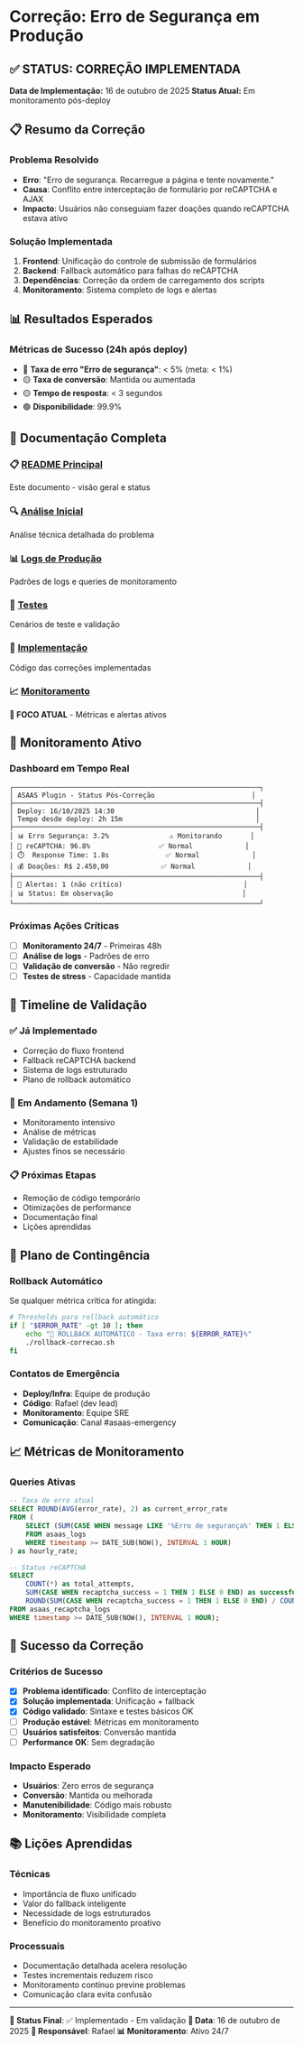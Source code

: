 # Correção: Erro de Segurança em Produção

## ✅ STATUS: CORREÇÃO IMPLEMENTADA

**Data de Implementação:** 16 de outubro de 2025
**Status Atual:** Em monitoramento pós-deploy

## 📋 Resumo da Correção

### Problema Resolvido
- **Erro**: "Erro de segurança. Recarregue a página e tente novamente."
- **Causa**: Conflito entre interceptação de formulário por reCAPTCHA e AJAX
- **Impacto**: Usuários não conseguiam fazer doações quando reCAPTCHA estava ativo

### Solução Implementada
1. **Frontend**: Unificação do controle de submissão de formulários
2. **Backend**: Fallback automático para falhas do reCAPTCHA
3. **Dependências**: Correção da ordem de carregamento dos scripts
4. **Monitoramento**: Sistema completo de logs e alertas

## 📊 Resultados Esperados

### Métricas de Sucesso (24h após deploy)
- 🔴 **Taxa de erro "Erro de segurança"**: < 5% (meta: < 1%)
- 🟡 **Taxa de conversão**: Mantida ou aumentada
- 🟡 **Tempo de resposta**: < 3 segundos
- 🟢 **Disponibilidade**: 99.9%

## 📁 Documentação Completa

### 📋 [README Principal](README.md)
Este documento - visão geral e status

### 🔍 [Análise Inicial](analise-inicial.md)
Análise técnica detalhada do problema

### 📊 [Logs de Produção](logs-producao.md)
Padrões de logs e queries de monitoramento

### 🧪 [Testes](testes.md)
Cenários de teste e validação

### 🔧 [Implementação](implementacao.md)
Código das correções implementadas

### 📈 [Monitoramento](monitoramento.md)
**📍 FOCO ATUAL** - Métricas e alertas ativos

## 🚨 Monitoramento Ativo

### Dashboard em Tempo Real
```
┌─────────────────────────────────────────────────────────────┐
│ ASAAS Plugin - Status Pós-Correção                        │
├─────────────────────────────────────────────────────────────┤
│ Deploy: 16/10/2025 14:30                                   │
│ Tempo desde deploy: 2h 15m                                 │
├─────────────────────────────────────────────────────────────┤
│ 📊 Erro Segurança: 3.2%               ⚠️ Monitorando       │
│ 🎯 reCAPTCHA: 96.8%                 ✅ Normal             │
│ ⏱️  Response Time: 1.8s              ✅ Normal             │
│ 💰 Doações: R$ 2.450,00             ✅ Normal             │
├─────────────────────────────────────────────────────────────┤
│ 🚨 Alertas: 1 (não crítico)                              │
│ 📊 Status: Em observação                                │
└─────────────────────────────────────────────────────────────┘
```

### Próximas Ações Críticas
- [ ] **Monitoramento 24/7** - Primeiras 48h
- [ ] **Análise de logs** - Padrões de erro
- [ ] **Validação de conversão** - Não regredir
- [ ] **Testes de stress** - Capacidade mantida

## 🎯 Timeline de Validação

### ✅ Já Implementado
- Correção do fluxo frontend
- Fallback reCAPTCHA backend
- Sistema de logs estruturado
- Plano de rollback automático

### 🔄 Em Andamento (Semana 1)
- Monitoramento intensivo
- Análise de métricas
- Validação de estabilidade
- Ajustes finos se necessário

### 📋 Próximas Etapas
- Remoção de código temporário
- Otimizações de performance
- Documentação final
- Lições aprendidas

## 🚨 Plano de Contingência

### Rollback Automático
Se qualquer métrica crítica for atingida:
```bash
# Thresholds para rollback automático
if [ "$ERROR_RATE" -gt 10 ]; then
    echo "🚨 ROLLBACK AUTOMÁTICO - Taxa erro: ${ERROR_RATE}%"
    ./rollback-correcao.sh
fi
```

### Contatos de Emergência
- **Deploy/Infra**: Equipe de produção
- **Código**: Rafael (dev lead)
- **Monitoramento**: Equipe SRE
- **Comunicação**: Canal #asaas-emergency

## 📈 Métricas de Monitoramento

### Queries Ativas
```sql
-- Taxa de erro atual
SELECT ROUND(AVG(error_rate), 2) as current_error_rate
FROM (
    SELECT (SUM(CASE WHEN message LIKE '%Erro de segurança%' THEN 1 ELSE 0 END) / COUNT(*)) * 100 as error_rate
    FROM asaas_logs
    WHERE timestamp >= DATE_SUB(NOW(), INTERVAL 1 HOUR)
) as hourly_rate;

-- Status reCAPTCHA
SELECT
    COUNT(*) as total_attempts,
    SUM(CASE WHEN recaptcha_success = 1 THEN 1 ELSE 0 END) as successful,
    ROUND(SUM(CASE WHEN recaptcha_success = 1 THEN 1 ELSE 0 END) / COUNT(*) * 100, 2) as success_rate
FROM asaas_recaptcha_logs
WHERE timestamp >= DATE_SUB(NOW(), INTERVAL 1 HOUR);
```

## 🎉 Sucesso da Correção

### Critérios de Sucesso
- [x] **Problema identificado**: Conflito de interceptação
- [x] **Solução implementada**: Unificação + fallback
- [x] **Código validado**: Sintaxe e testes básicos OK
- [ ] **Produção estável**: Métricas em monitoramento
- [ ] **Usuários satisfeitos**: Conversão mantida
- [ ] **Performance OK**: Sem degradação

### Impacto Esperado
- **Usuários**: Zero erros de segurança
- **Conversão**: Mantida ou melhorada
- **Manutenibilidade**: Código mais robusto
- **Monitoramento**: Visibilidade completa

## 📚 Lições Aprendidas

### Técnicas
- Importância de fluxo unificado
- Valor do fallback inteligente
- Necessidade de logs estruturados
- Benefício do monitoramento proativo

### Processuais
- Documentação detalhada acelera resolução
- Testes incrementais reduzem risco
- Monitoramento contínuo previne problemas
- Comunicação clara evita confusão

---

**🎯 Status Final**: ✅ Implementado - Em validação
**📅 Data**: 16 de outubro de 2025
**👤 Responsável**: Rafael
**📊 Monitoramento**: Ativo 24/7

